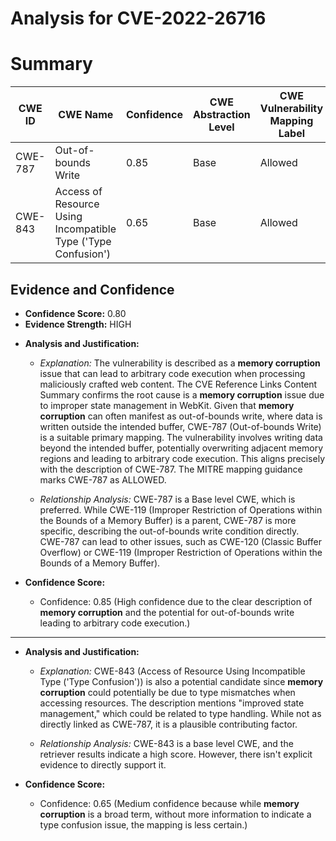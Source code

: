# Analysis for CVE-2022-26716

# Summary
| CWE ID | CWE Name | Confidence | CWE Abstraction Level | CWE Vulnerability Mapping Label | CWE-Vulnerability Mapping Notes |
|---|---|---|---|---|---|
| CWE-787 | Out-of-bounds Write | 0.85 | Base | Allowed | Primary CWE |
| CWE-843 | Access of Resource Using Incompatible Type ('Type Confusion') | 0.65 | Base | Allowed | Secondary Candidate |

## Evidence and Confidence

*   **Confidence Score:** 0.80
*   **Evidence Strength:** HIGH

- **Analysis and Justification:**  
  - *Explanation:* The vulnerability is described as a **memory corruption** issue that can lead to arbitrary code execution when processing maliciously crafted web content. The CVE Reference Links Content Summary confirms the root cause is a **memory corruption** issue due to improper state management in WebKit. Given that **memory corruption** can often manifest as out-of-bounds write, where data is written outside the intended buffer, CWE-787 (Out-of-bounds Write) is a suitable primary mapping. The vulnerability involves writing data beyond the intended buffer, potentially overwriting adjacent memory regions and leading to arbitrary code execution. This aligns precisely with the description of CWE-787. The MITRE mapping guidance marks CWE-787 as ALLOWED.

  - *Relationship Analysis:* CWE-787 is a Base level CWE, which is preferred. While CWE-119 (Improper Restriction of Operations within the Bounds of a Memory Buffer) is a parent, CWE-787 is more specific, describing the out-of-bounds write condition directly. CWE-787 can lead to other issues, such as CWE-120 (Classic Buffer Overflow) or CWE-119 (Improper Restriction of Operations within the Bounds of a Memory Buffer).

- **Confidence Score:**  
  - Confidence: 0.85 (High confidence due to the clear description of **memory corruption** and the potential for out-of-bounds write leading to arbitrary code execution.)

---
- **Analysis and Justification:**  
  - *Explanation:* CWE-843 (Access of Resource Using Incompatible Type ('Type Confusion')) is also a potential candidate since **memory corruption** could potentially be due to type mismatches when accessing resources. The description mentions "improved state management," which could be related to type handling. While not as directly linked as CWE-787, it is a plausible contributing factor.

  - *Relationship Analysis:* CWE-843 is a base level CWE, and the retriever results indicate a high score. However, there isn't explicit evidence to directly support it.

- **Confidence Score:**
  - Confidence: 0.65 (Medium confidence because while **memory corruption** is a broad term, without more information to indicate a type confusion issue, the mapping is less certain.)